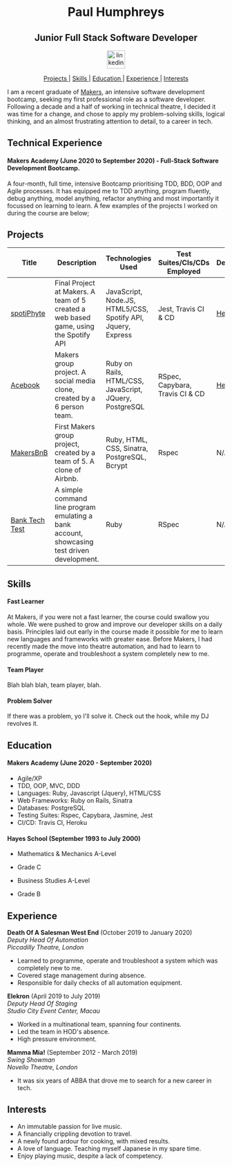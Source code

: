 <h1 align="center">Paul Humphreys</h1>

<h2 align="center">Junior Full Stack Software Developer</h2>

<div align="center">

<a href="https://www.linkedin.com/in/paul-humphreys-65b64a1b7/">
<img src="https://www.iconfinder.com/data/icons/logotypes/32/square-linkedin-512.png" alt="linkedin" hspace="50" height="42" width="42"></a>

</div>

<div align="center">

[Projects ](#projects) |
[Skills ](#skills) |
[Education ](#education) |
[Experience ](#experience) |
[Interests ](#interests)

</div>

I am a recent graduate of [Makers](https://makers.tech/), an intensive software development bootcamp, seeking my first professional role as a software developer. Following a decade and a half of working in technical theatre, I decided it was time for a change, and chose to apply my problem-solving skills, logical thinking, and an almost frustrating attention to detail, to a career in tech.

## Technical Experience
#### Makers Academy (June 2020 to September 2020) - Full-Stack Software Development Bootcamp.
A four-month, full time, intensive Bootcamp prioritising TDD, BDD, OOP and Agile processes. It has equipped me to TDD anything, program fluently, debug anything, model anything, refactor anything and most importantly it focussed on learning to learn.
A few examples of the projects I worked on during the course are below;

## Projects
| Title | Description | Technologies Used | Test Suites/CIs/CDs Employed | Deployment |
|--|--|--|--|--|
| [spotiPhyte](https://github.com/phump81/spotiPhyte)| Final Project at Makers. A team of 5 created a web based game, using the Spotify API | JavaScript, Node.JS, HTML5/CSS, Spotify API, Jquery, Express | Jest, Travis CI & CD |[Heroku](https://spotiphyte.herokuapp.com/)|
| [Acebook](https://github.com/phump81/acebook-team2) | Makers group project. A social media clone, created by a 6 person team. | Ruby on Rails, HTML/CSS, JavaScript, JQuery, PostgreSQL | RSpec, Capybara, Travis CI & CD|[Heroku](http://acebook-team-2.herokuapp.com/)|
| [MakersBnB](https://github.com/phump81/makersbnb)| First Makers group project, created by a team of 5. A clone of Airbnb.| Ruby, HTML, CSS, Sinatra, PostgreSQL, Bcrypt | Rspec | N/A |
| [Bank Tech Test](https://github.com/phump81/Bank_Tech_Test) | A simple command line program emulating a bank account, showcasing test driven development. | Ruby | RSpec| N/A |

## Skills

#### Fast Learner

At Makers, if you were not a fast learner, the course could swallow you whole. We were pushed to grow and improve our developer skills on a daily basis. Principles laid out early in the course made it possible for me to learn new languages and frameworks with greater ease. Before Makers, I had recently made the move into theatre automation, and had to learn to programme, operate and troubleshoot a system completely new to me.

#### Team Player

Blah blah blah, team player, blah.

#### Problem Solver

If there was a problem, yo I'll solve it. Check out the hook, while my DJ revolves it.

## Education

#### Makers Academy (June 2020 - September 2020)

- Agile/XP
- TDD, OOP, MVC, DDD
- Languages: Ruby, Javascript (Jquery), HTML/CSS
- Web Frameworks: Ruby on Rails, Sinatra
- Databases: PostgreSQL
- Testing Suites: Rspec, Capybara, Jasmine, Jest
- CI/CD: Travis CI, Heroku

#### Hayes School (September 1993 to July 2000)

- Mathematics & Mechanics A-Level
- Grade C

- Business Studies A-Level
- Grade B

## Experience

**Death Of A Salesman West End** (October 2019 to January 2020)<br>
*Deputy Head Of Automation*<br>
*Piccadilly Theatre, London*    
- Learned to programme, operate and troubleshoot a system which was completely new to me.
- Covered stage management during absence.
- Responsible for daily checks of all automation equipment.

**Elekron** (April 2019 to July 2019)<br>
*Deputy Head Of Staging*<br>
*Studio City Event Center, Macau*
- Worked in a multinational team, spanning four continents.
- Led the team in HOD's absence.
- High pressure environment.

**Mamma Mia!** (September 2012 - March 2019)<br>
*Swing Showman*<br>
*Novello Theatre, London*
- It was six years of ABBA that drove me to search for a new career in tech.

## Interests

- An immutable passion for live music.
- A financially crippling devotion to travel.
- A newly found ardour for cooking, with mixed results.
- A love of language. Teaching myself Japanese in my spare time.
- Enjoy playing music, despite a lack of competency.
